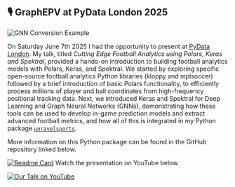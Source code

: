 ## 🎙️ GraphEPV at PyData London 2025


![GNN Conversion Example](/imgs/gif/1607-1618-1-sort.gif)

On Saturday June 7th 2025 I had the opportunity to present at [PyData London](https://pydata.org/london2025). My talk, titled _Cutting Edge Football Analytics using Polars, Keras and Spektral_, provided a hands-on introduction to building football analytics models with Polars, Keras, and Spektral. We started by exploring specific open-source football analytics Python libraries (kloppy and mplsoccer) followed by a brief introduction of basic Polars functionality, to efficiently process millions of player and ball coordinates from high-frequency positional tracking data. Next, we introduced Keras and Spektral for Deep Learning and Graph Neural Networks (GNNs), demonstrating how these tools can be used to develop in-game prediction models and extract advanced football metrics, and how all of this is integrated in my Python package [`unravelsports`](https://github.com/UnravelSports/unravelsports).

More information on this Python package can be found in the GitHub repository linked below.

[![Readme Card](https://github-readme-stats.vercel.app/api/pin/?username=UnravelSports&repo=unravelsports&theme=dracula)](https://github.com/UnravelSports/unravelsports)
Watch the presentation on YouTube below.

[![Our Talk on YouTube](https://img.youtube.com/vi/PUXU3SokbW0/0.jpg)](https://www.youtube.com/watch?v=PUXU3SokbW0)
